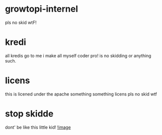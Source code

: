 # growtopi-internel
pls no skid wtF!

# kredi
all kredis go to me i make all myself coder pro! is no skidding or anything such.

# licens
this is licened under the apache something something licens pls no skid wtf

# stop skidde
dont' be like this little kid!
[!image](https://cdn.discordapp.com/attachments/934786130921000990/1009979794647171195/unknown.png)
